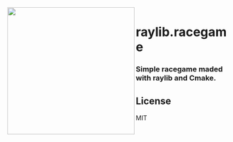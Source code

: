 <img align="left" src="https://i.ibb.co/hBDZFNs/racegame-preview.png" width="288px">

# raylib.racegame
### Simple racegame maded with raylib and Cmake.

## License
MIT